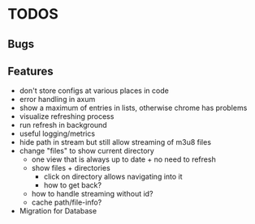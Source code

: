 # TODOS

## Bugs

## Features
- don't store configs at various places in code
- error handling in axum
- show a maximum of entries in lists, otherwise chrome has problems
- visualize refreshing process
- run refresh in background
- useful logging/metrics
- hide path in stream but still allow streaming of m3u8 files
- change "files" to show current directory
  - one view that is always up to date + no need to refresh
  - show files + directories
    - click on directory allows navigating into it
    - how to get back?
  - how to handle streaming without id?
  - cache path/file-info?
- Migration for Database
